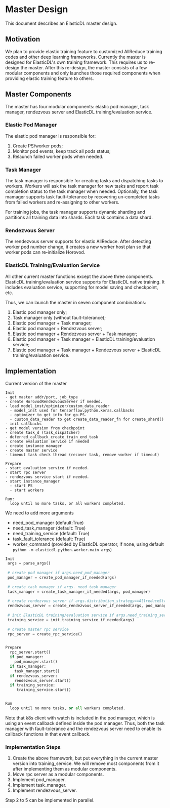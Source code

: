 # Master Design

This document describes an ElasticDL master design.

## Motivation

We plan to provide elastic training feature to customized AllReduce training codes and other deep learning frameworks. Currently the master is designed for ElasticDL's own training framework. This requires us to re-design the master.
After this re-design, the master consists of a few modular components and only launches those required components when providing elastic training feature to others.

## Master Components
The master has four modular components: elastic pod manager, task manager, rendezvous server and ElasticDL training/evaluation service.

### Elastic Pod Manager
The elastic pod manager is responsible for:

1. Create PS/worker pods;
2. Monitor pod events, keep track all pods status;
3. Relaunch failed worker pods when needed.

### Task Manager

The task manager is responsible for creating tasks and dispatching tasks to workers. Workers will ask the task manager for new tasks and report task completion status to the task manager when needed. Optionally, the task mamager supports task fault-tolerance by recovering un-completed tasks from failed workers and re-assigning to other workers.

For training jobs, the task manager supports dynamic sharding and partitions all training data into shards. Each task contains a data shard.

### Rendezvous Server

The rendezvous server supports for elastic AllReduce. After detecting worker pod number change, it creates a new worker host plan so that worker pods can re-initialize Horovod.

### ElasticDL Training/Evaluation Service
All other current master functions except the above three components. ElasticDL training/evaluation service supports for ElasticDL native training. It includes evaluation service, supporting for model saving and checkpoint, etc. 


Thus, we can launch the master in seven component combinations:

1. Elastic pod manager only;
2. Task manager only (without fault-tolerance);
3. Elastic pod manager + Task manager;
4. Elastic pod manager + Rendezvous server;
5. Elastic pod manager + Rendezvous server + Task manager;
6. Elastic pod manager + Task manager + ElasticDL training/evaluation service;
7. Elastic pod manager + Task manager + Rendezvous server + ElasticDL training/evaluation service.


## Implementation

Current version of the master

```
Init
- get master addr/port, job_type
- create HorovodRendezvousServer if needed.
- load model_inst/optimizer/custom_data_reader
  - model_inst used for tensorflow.python.keras.callbacks
  - optimizer to get info for go-PS.
  - custom_data_reader to get create_data_reader_fn for create_shard()
- init callbacks
- get model version from checkpoint
- create task_d (task_dispatcher)
- deferred_callback_create_train_end_task
- create evaluation service if needed
- create instance manager
- create master service
- timeout task check thread (recover task, remove worker if timeout)

Prepare
- start evaluation service if needed.
- start rpc server
- rendezvous service start if needed.
- start instance_manager
  - start PS
  - start workers

Run:
  loop until no more tasks, or all workers completed.

```

We need to add more arguments

- need_pod_manager (default:True)
- need_task_manager (default: True)
- need_training_service (default: True)
- task_fault_tolerance (default: True)
- worker_command (provided by ElasticDL operator, if none, using default `python -m elasticdl.python.worker.main args`)


```python
Init
 args = parse_args()
 
 # create pod manager if args.need_pod_manager
 pod_manager = create_pod_manager_if_needed(args)
 
 # create task_manager if args. need_task_manager
 task_manager = create_task_manager_if_needed(args, pod_manager)
 
 # create rendezvous server if args.distribution_strategy==AllreduceStrategy
 rendezvous_server = create_rendezvous_server_if_needed(args, pod_manager)
 
 # init ElasticDL training/evaluation service if args.need_training_service
 training_service = init_training_service_if_needed(args)
 
 # create master rpc service
 rpc_server = create_rpc_service()


Prepare
  rpc_server.start()
  if pod_manager:
    pod_manager.start()
  if task_manager:
    task_manager.start()
  if rendezvous_server:
    rendezvous_server.start()
  if training_service:
     training_service.start()


Run
  loop until no more tasks, or all workers completed.

```

Note that k8s client with watch is included in the pod manager, which is using an event callback defined inside the pod manager. Thus, both the task manager with fault-tolerance and the rendezvous server need to enable its callback functions in that event callback.

### Implementation Steps

1. Create the above framework, but put everything in the current master version into training_service. We will remove most components from it after implementing them as modular components.
2. Move rpc server as a modular components.
3. Implement pod_manager.
4. Implement task_manager.
5. Implement rendezvous_server.

Step 2 to 5 can be implemented in parallel.

